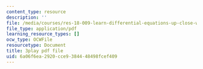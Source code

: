 ```yaml
---
content_type: resource
description: ''
file: /media/courses/res-18-009-learn-differential-equations-up-close-with-gilbert-strang-and-cleve-moler-fall-2015/6a06f6ea2920cce9384448498fcef409_RwBCrVB98s8.pdf
file_type: application/pdf
learning_resource_types: []
ocw_type: OCWFile
resourcetype: Document
title: 3play pdf file
uid: 6a06f6ea-2920-cce9-3844-48498fcef409
---
```

